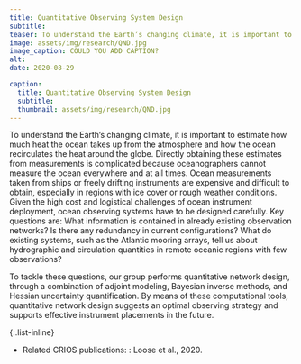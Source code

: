 ```yaml
---
title: Quantitative Observing System Design
subtitle:   
teaser: To understand the Earth’s changing climate, it is important to estimate how much heat the ocean takes up from the atmosphere and how the ocean recirculates the heat around the globe. Directly obtaining these estimates from measurements is complicated because oceanographers cannot measure the ocean everywhere and at all times ...
image: assets/img/research/QND.jpg
image_caption: COULD YOU ADD CAPTION?
alt: 
date: 2020-08-29

caption:
  title: Quantitative Observing System Design
  subtitle: 
  thumbnail: assets/img/research/QND.jpg
---
```


To understand the Earth’s changing climate, it is important to estimate how much heat the ocean takes up from the atmosphere and how the ocean recirculates the heat around the globe. Directly obtaining these estimates from measurements is complicated because oceanographers cannot measure the ocean everywhere and at all times. Ocean measurements taken from ships or freely drifting instruments are expensive and difficult to obtain, especially in regions with ice cover or rough weather conditions. Given the high cost and logistical challenges of ocean instrument deployment, ocean observing systems have to be designed carefully. Key questions are: What information is contained in already existing observation networks? Is there any redundancy in current configurations? What do existing systems, such as the Atlantic mooring arrays, tell us about hydrographic and circulation quantities in remote oceanic regions with few observations?

To tackle these questions, our group performs quantitative network design, through a combination of adjoint modeling, Bayesian inverse methods, and Hessian uncertainty quantification. By means of these computational tools, quantitative network design suggests an optimal observing strategy and supports effective instrument placements in the future.


{:.list-inline}
- Related CRIOS publications: : Loose et al., 2020.
